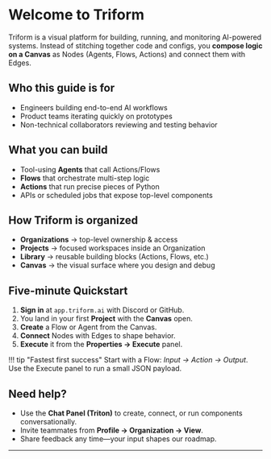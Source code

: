 # Welcome to Triform

Triform is a visual platform for building, running, and monitoring AI-powered systems. Instead of stitching together code and configs, you **compose logic on a Canvas** as Nodes (Agents, Flows, Actions) and connect them with Edges.

## Who this guide is for
- Engineers building end-to-end AI workflows
- Product teams iterating quickly on prototypes
- Non-technical collaborators reviewing and testing behavior

## What you can build
- Tool-using **Agents** that call Actions/Flows
- **Flows** that orchestrate multi-step logic
- **Actions** that run precise pieces of Python
- APIs or scheduled jobs that expose top-level components

## How Triform is organized
- **Organizations** → top-level ownership & access
- **Projects** → focused workspaces inside an Organization
- **Library** → reusable building blocks (Actions, Flows, etc.)
- **Canvas** → the visual surface where you design and debug

## Five-minute Quickstart
1. **Sign in** at `app.triform.ai` with Discord or GitHub.
2. You land in your first **Project** with the **Canvas** open.
3. **Create** a Flow or Agent from the Canvas.
4. **Connect** Nodes with Edges to shape behavior.
5. **Execute** it from the **Properties → Execute** panel.

!!! tip "Fastest first success"
    Start with a Flow: *Input → Action → Output*. Use the Execute panel to run a small JSON payload.

## Need help?
- Use the **Chat Panel (Triton)** to create, connect, or run components conversationally.
- Invite teammates from **Profile → Organization → View**.
- Share feedback any time—your input shapes our roadmap.

---

